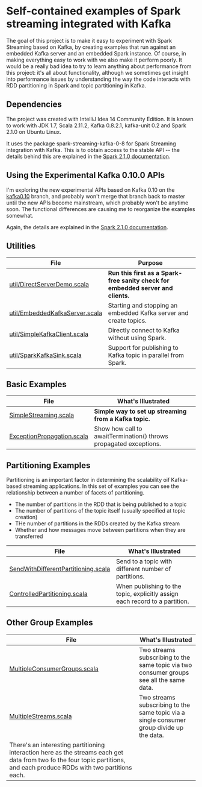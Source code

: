 # Self-contained examples of Spark streaming integrated with Kafka

The goal of this project is to make it easy to experiment with Spark Streaming based on Kafka,
by creating examples that run against an embedded Kafka server and an embedded Spark instance.
Of course, in making everything easy to work with we also make it perform poorly. It would be a
really bad idea to try to learn anything about performance from this project: it's all
about functionality, although we sometimes get insight into performance issues by understanding
the way the
code interacts with RDD partitioning in Spark and topic partitioning in Kafka.

## Dependencies

The project was created with IntelliJ Idea 14 Community Edition. It is known to work with
JDK 1.7, Scala 2.11.2, Kafka 0.8.2.1, kafka-unit 0.2 and Spark 2.1.0 on Ubuntu Linux.

It uses the package spark-streaming-kafka-0-8 for Spark Streaming integration with Kafka.
This is to obtain access to the stable API -- the details
behind this are explained in the
[Spark 2.1.0 documentation](https://spark.apache.org/docs/2.1.0/streaming-kafka-integration.html).

## Using the Experimental Kafka 0.10.0 APIs

I'm exploring the new experimental APIs based on Kafka 0.10 on the
[kafka0.10](https://github.com/spirom/spark-streaming-with-kafka/tree/kafka0.10) branch, and probably won't merge
that branch back to master until the new APIs become mainstream, which
probably won't be anytime soon. The functional differences are causing me to reorganize the examples somewhat.

Again, the details are explained in the
[Spark 2.1.0 documentation](https://spark.apache.org/docs/2.1.0/streaming-kafka-integration.html).


## Utilities

| File                  | Purpose    |
|---------------------------------|-----------------------|
| [util/DirectServerDemo.scala](src/main/scala/util/DirectServerDemo.scala) | **Run this first as a Spark-free sanity check for embedded server and clients.** |
| [util/EmbeddedKafkaServer.scala](src/main/scala/util/EmbeddedKafkaServer.scala) | Starting and stopping an embedded Kafka server and create topics. |
| [util/SimpleKafkaClient.scala](src/main/scala/util/SimpleKafkaClient.scala) | Directly connect to Kafka without using Spark. |
| [util/SparkKafkaSink.scala](src/main/scala/util/SparkKafkaSink.scala) | Support for publishing to Kafka topic in parallel from Spark. |

## Basic Examples

| File                  | What's Illustrated    |
|---------------------------------|-----------------------|
| [SimpleStreaming.scala](src/main/scala/SimpleStreaming.scala) | **Simple way to set up streaming from a Kafka topic.** |
| [ExceptionPropagation.scala](src/main/scala/ExceptionPropagation.scala) | Show how call to awaitTermination() throws propagated exceptions. |

## Partitioning Examples

Partitioning is an important factor in determining the scalability oif Kafka-based streaming applications.
In this set of examples you can see the relationship between a number of facets of partitioning.
* The number of partitions in the RDD that is being published to a topic
* The number of partitions of the topic itself (usually specified at topic creation)
* THe number of partitions in the RDDs created by the Kafka stream
* Whether and how messages move between partitions when they are transferred


| File                  | What's Illustrated    |
|---------------------------------|-----------------------|
| [SendWithDifferentPartitioning.scala](src/main/scala/SendWithDifferentPartitioning.scala) | Send to a topic with different number of partitions. |
| [ControlledPartitioning.scala](src/main/scala/ControlledPartitioning.scala) | When publishing to the topic, explicitly assign each record to a partition. |

## Other Group Examples

| File                  | What's Illustrated    |
|---------------------------------|-----------------------|
| [MultipleConsumerGroups.scala](src/main/scala/MultipleConsumerGroups.scala) | Two streams subscribing to the same topic via two consumer groups see all the same data. |
| [MultipleStreams.scala](src/main/scala/MultipleStreams.scala) | Two streams subscribing to the same topic via a single consumer group divide up the data.
There's an interesting partitioning interaction here as the streams each get data from two fo the four topic partitions, and each produce RDDs with two partitions each. |

